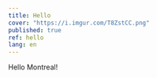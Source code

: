 ```yaml
---
title: Hello
cover: "https://i.imgur.com/T8ZstCC.png"
published: true
ref: hello
lang: en
---
```

Hello Montreal!
